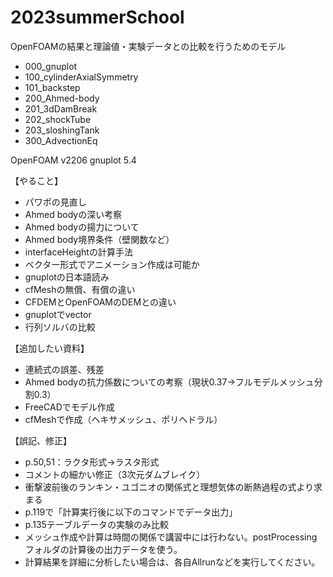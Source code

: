 # 2023summerSchool

OpenFOAMの結果と理論値・実験データとの比較を行うためのモデル

- 000_gnuplot
- 100_cylinderAxialSymmetry
- 101_backstep
- 200_Ahmed-body
- 201_3dDamBreak
- 202_shockTube
- 203_sloshingTank
- 300_AdvectionEq

OpenFOAM v2206
gnuplot 5.4


【やること】

- パワポの見直し
- Ahmed bodyの深い考察
- Ahmed bodyの揚力について
- Ahmed body境界条件（壁関数など）
- interfaceHeightの計算手法
- ベクター形式でアニメーション作成は可能か
- gnuplotの日本語読み
- cfMeshの無償、有償の違い
- CFDEMとOpenFOAMのDEMとの違い
- gnuplotでvector
- 行列ソルバの比較

【追加したい資料】

- 連続式の誤差、残差
- Ahmed bodyの抗力係数についての考察（現状0.37→フルモデルメッシュ分割0.3）
- FreeCADでモデル作成
- cfMeshで作成（ヘキサメッシュ、ポリヘドラル）

【誤記、修正】

- p.50,51：ラクタ形式→ラスタ形式
- コメントの細かい修正（3次元ダムブレイク）
- 衝撃波前後のランキン・ユゴニオの関係式と理想気体の断熱過程の式より求まる
- p.119で「計算実行後に以下のコマンドでデータ出力」
- p.135テーブルデータの実験のみ比較
- メッシュ作成や計算は時間の関係で講習中には行わない。postProcessingフォルダの計算後の出力データを使う。
- 計算結果を詳細に分析したい場合は、各自Allrunなどを実行してください。
